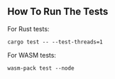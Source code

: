 ## How To Run The Tests

For Rust tests:

`cargo test -- --test-threads=1`

For WASM tests:

`wasm-pack test --node`